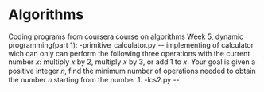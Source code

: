 # Algorithms
Coding programs from coursera course on algorithms
Week 5, dynamic programming(part 1):
 -primitive_calculator.py -- implementing of calculator wich can only can perform the following three operations with
the current number 𝑥: multiply 𝑥 by 2, multiply 𝑥 by 3, or add 1 to 𝑥. Your goal is given a
positive integer 𝑛, find the minimum number of operations needed to obtain the number 𝑛
starting from the number 1.
 -lcs2.py -- 
